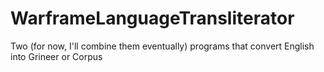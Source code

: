 # WarframeLanguageTransliterator
Two (for now, I'll combine them eventually) programs that convert English into Grineer or Corpus
